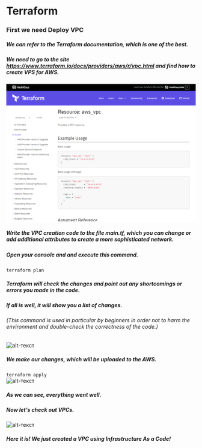 # Terraform 
### First we need Deploy VPC 
##### We can refer to the Terraform documentation, which is one of the best. 
##### We need to go to the site https://www.terraform.io/docs/providers/aws/r/vpc.html and find how to create VPS for AWS. 
![alt-текст](https://github.com/KaterynaKalinichenko/Terraform/blob/master/images/site.PNG) 
##### Write the VPC creation code to the file main.tf, which you can change or add additional attributes to create a more sophisticated network. 
##### Open your console and and execute this command.
```terraform plan ```
##### Terraform will check the changes and point out any shortcomings or errors you made in the code. 
##### If all is well, it will show you a list of changes. 
###### (This command is used in particular by beginners in order not to harm the environment and double-check the correctness of the code.)
![alt-текст](https://github.com/KaterynaKalinichenko/Terraform/blob/master/images/vpc%20plan%20.PNG)
##### We make our changes, which will be uploaded to the AWS.
```terraform apply ```  
![alt-текст](https://github.com/KaterynaKalinichenko/Terraform/blob/master/images/vpc%20apply.PNG)
##### As we can see, everything went well.
##### Now let's check out VPCs.
![alt-текст](https://github.com/KaterynaKalinichenko/Terraform/blob/master/images/vpc.PNG)
##### Here it is! We just created a VPC using Infrastructure As a Code!



